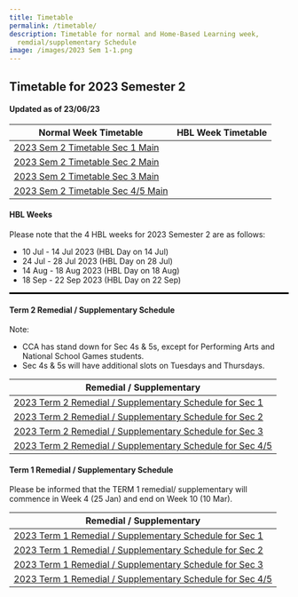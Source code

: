```yaml
---
title: Timetable
permalink: /timetable/
description: Timetable for normal and Home-Based Learning week,
  remdial/supplementary Schedule
image: /images/2023 Sem 1-1.png
---
```

Timetable for 2023 Semester 2
-----------------------------

#### **Updated as of 23/06/23**


| Normal Week Timetable | HBL Week Timetable |
|---|---|
| [2023 Sem 2 Timetable Sec 1 Main](/files/2023%20Sem%202%20Timetables/2023%20sem%202%20timetable%20sec%201%20main.pdf) | <!--[2023 Sem 1 Timetable Sec 1 HBL](/files/2023%20Sem%201%20Timetables/2023Timetable%20Sem1%20Sec1s%20wef%2030Jan%20HBL.pdf)--> |
|[2023 Sem 2 Timetable Sec 2 Main](/files/2023%20Sem%202%20Timetables/2023%20sem%202%20timetable%20sec%202%20main.pdf) | <!--[2023 Sem 2 Timetable Sec 2 HBL](/files/2023%20Sem%201%20Timetables/2023Timetable%20Sem1%20Sec2s%20wef%2030Jan%20HBL.pdf)--> |
| [2023 Sem 2 Timetable Sec 3 Main](/files/2023%20Sem%202%20Timetables/2023%20sem%202%20timetable%20sec%203%20main.pdf)| <!--[2023 Sem 2 Timetable Sec 3 HBL](/files/2023%20Sem%201%20Timetables/2023Timetable%20Sem1%20Sec3s%20wef%2030Jan%20HBL.pdf)--> |
| [2023 Sem 2 Timetable Sec 4/5 Main](/files/2023%20Sem%202%20Timetables/2023%20sem%202%20timetable%20sec%2045%20main.pdf) | <!--[2023 Sem 1 Timetable Sec 4/5 HBL](/files/2023%20Sem%201%20Timetables/2023Timetable%20Sem1%20Sec4_5s%20wef%2030Jan%20HBL.pdf)--> |


#### HBL Weeks
Please note that the 4 HBL weeks for 2023 Semester 2 are as follows:
*   10 Jul - 14 Jul 2023 (HBL Day on 14 Jul)
*   24 Jul - 28 Jul 2023 (HBL Day on 28 Jul)
*   14 Aug - 18 Aug 2023 (HBL Day on 18 Aug)
*   18 Sep - 22 Sep 2023 (HBL Day on 22 Sep)

<hr style="height:3px; background-color: #000000">

#### Term 2 Remedial / Supplementary Schedule
Note:
- CCA has stand down for Sec 4s &amp; 5s, except for Performing Arts and National School Games students.
- Sec 4s &amp; 5s will have additional slots on Tuesdays and Thursdays.


| Remedial / Supplementary |
|---|
| [2023 Term 2 Remedial / Supplementary Schedule for Sec 1](/files/2023%20Sem%201%20Timetables/2023%20Sec%201%20T2%20Remedial%20&amp;%20Supp%20Schedule.pdf) |
| [2023 Term 2 Remedial / Supplementary Schedule for Sec 2](/files/2023%20Sem%201%20Timetables/2023%20Sec%202%20T2%20Remedial%20&amp;%20Supp%20Schedule.pdf) |
| [2023 Term 2 Remedial / Supplementary Schedule for Sec 3](/files/2023%20Sem%201%20Timetables/2023%20Sec%203%20T2%20Remedial%20and%20Supp%20Schedule.pdf) |
|[2023 Term 2 Remedial / Supplementary Schedule for Sec 4/5](/files/2023%20Sem%201%20Timetables/2023%20Sec%204_5%20T2%20Remedial%20and%20Supp%20Schedule.pdf)|



#### Term 1 Remedial / Supplementary Schedule
Please be informed that the TERM 1 remedial/ supplementary will commence in Week 4 (25 Jan) and end on Week 10 (10 Mar).


| Remedial / Supplementary |
|---|
| [2023 Term 1 Remedial / Supplementary Schedule for Sec 1](/files/2023%20Sem%201%20Timetables/2023%20Sec%201%20T1%20Remedial%20%20Supp%20Schedule.pdf) |
| [2023 Term 1 Remedial / Supplementary Schedule for Sec 2](/files/2023%20Sem%201%20Timetables/2023%20Sec%202%20T1%20Remedial%20Supp%20Schedule.pdf) |
| [2023 Term 1 Remedial / Supplementary Schedule for Sec 3](/files/2023%20Sem%201%20Timetables/2023%20Sec%203%20T1%20Remedial%20and%20Supp%20Schedule%20.pdf) |
| [2023 Term 1 Remedial / Supplementary Schedule for Sec 4/5](/files/2023%20Sem%201%20Timetables/2023%20Sec%204_5%20T1%20Remedial%20and%20Supp%20Schedule.pdf) |